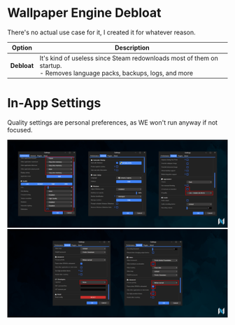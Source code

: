﻿# Wallpaper Engine Debloat

There's no actual use case for it, I created it for whatever reason.

| Option      | Description                                                                                                                  |
| ----------- | ---------------------------------------------------------------------------------------------------------------------------- |
| **Debloat** | It's kind of useless since Steam redownloads most of them on startup.<br>- Removes language packs, backups, logs, and more |

# In-App Settings

Quality settings are personal preferences, as WE won't run anyway if not focused.

![](https://github.com/5Noxi/app-tools/blob/main/wallpaper-engine/media/wp1.png?raw=true)
![](https://github.com/5Noxi/app-tools/blob/main/wallpaper-engine/media/wp2.png?raw=true)